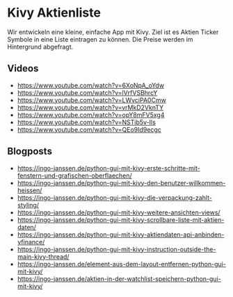 # Kivy Aktienliste

Wir entwickeln eine kleine, einfache App mit Kivy.
Ziel ist es Aktien Ticker Symbole in eine Liste eintragen zu können.
Die Preise werden im Hintergrund abgefragt.

## Videos
- https://www.youtube.com/watch?v=6XoNpA_oYdw
- https://www.youtube.com/watch?v=lVrfVSBhrcY
- https://www.youtube.com/watch?v=LWvciPA0Cmw
- https://www.youtube.com/watch?v=vrMkD2VknTY
- https://www.youtube.com/watch?v=opY8mFV5xg4
- https://www.youtube.com/watch?v=NSTib5v-Ils
- https://www.youtube.com/watch?v=QEo9Id9ecgc

## Blogposts
- https://ingo-janssen.de/python-gui-mit-kivy-erste-schritte-mit-fenstern-und-grafischen-oberflaechen/
- https://ingo-janssen.de/python-gui-mit-kivy-den-benutzer-willkommen-heissen/
- https://ingo-janssen.de/python-gui-mit-kivy-die-verpackung-zahlt-styling/
- https://ingo-janssen.de/python-gui-mit-kivy-weitere-ansichten-views/
- https://ingo-janssen.de/python-gui-mit-kivy-scrollbare-liste-mit-aktien-daten/
- https://ingo-janssen.de/python-gui-mit-kivy-aktiendaten-api-anbinden-yfinance/
- https://ingo-janssen.de/python-gui-mit-kivy-instruction-outside-the-main-kivy-thread/
- https://ingo-janssen.de/element-aus-dem-layout-entfernen-python-gui-mit-kivy/
- https://ingo-janssen.de/aktien-in-der-watchlist-speichern-python-gui-mit-kivy/